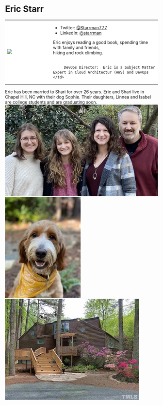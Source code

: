# Eric Starr

<table>
<tr>
    <td width="30%" style="background-color:white;">
        <img src="/images/EricInReadingGlasses.jpg">
    </td>
    <td width="70%" style="background-color:white;">
        <ul>
            <li>Twitter: <a target="_blank" href="https://twitter.com/Starrman777">@Starrman777</a>
            <li>LinkedIn: <a target="_blank" href="https://www.linkedin.com/in/starrman/">@starrman</a>
        </ul>
        Eric enjoys reading a good book, spending time with family and friends,<br/>
         hiking and rock climbing.<br/><br/>

         DevOps Director:  Eric is a Subject Matter Expert in Cloud Architectur (AWS) and DevOps
    </td> 
</tr>
</table>

Eric has been married to Shari for over 26 years.  Eric and Shari live in Chapel Hill, NC with their dog Sophie.  Their daughters, Linnea and Isabel are college students and are graduating soon.
![picture of Starr family](images/family.jpeg "Starrs") ![picture of Sophie](images/Sophie.jpeg "Sophie") ![picture of Starr Home](images/StarrHome-FrontView.jpg "Starr Home")






